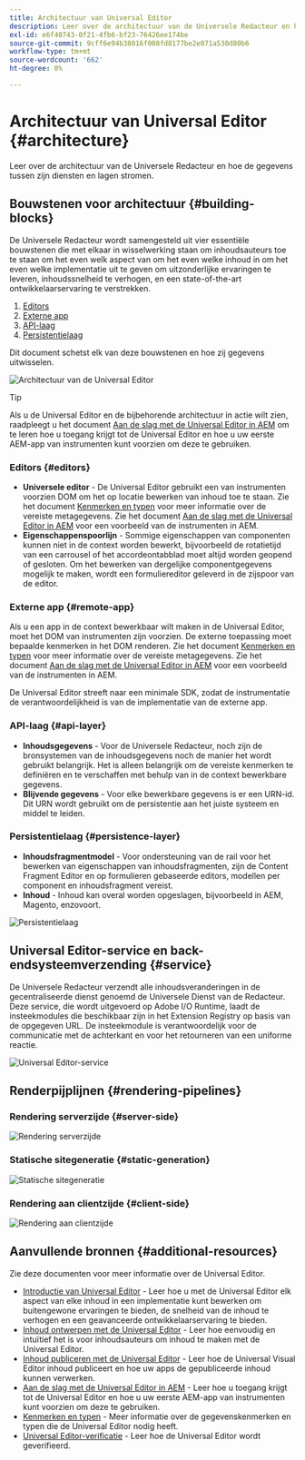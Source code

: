 ```yaml
---
title: Architectuur van Universal Editor
description: Leer over de architectuur van de Universele Redacteur en hoe de gegevens tussen zijn diensten en lagen stromen.
exl-id: e6f40743-0f21-4fb6-bf23-76426ee174be
source-git-commit: 9cff6e94b38016f008fd8177be2e071a530d80b6
workflow-type: tm+mt
source-wordcount: '662'
ht-degree: 0%

---
```


# Architectuur van Universal Editor {#architecture}

Leer over de architectuur van de Universele Redacteur en hoe de gegevens tussen zijn diensten en lagen stromen.

## Bouwstenen voor architectuur {#building-blocks}

De Universele Redacteur wordt samengesteld uit vier essentiële bouwstenen die met elkaar in wisselwerking staan om inhoudsauteurs toe te staan om het even welk aspect van om het even welke inhoud in om het even welke implementatie uit te geven om uitzonderlijke ervaringen te leveren, inhoudssnelheid te verhogen, en een state-of-the-art ontwikkelaarservaring te verstrekken.

1. [Editors](#editors)
1. [Externe app](#remote-app)
1. [API-laag](#api-layer)
1. [Persistentielaag](#persistence-layer)

Dit document schetst elk van deze bouwstenen en hoe zij gegevens uitwisselen.

![Architectuur van de Universal Editor](assets/architecture.png)

>[!TIP]
>
>Als u de Universal Editor en de bijbehorende architectuur in actie wilt zien, raadpleegt u het document [Aan de slag met de Universal Editor in AEM](getting-started.md) om te leren hoe u toegang krijgt tot de Universal Editor en hoe u uw eerste AEM-app van instrumenten kunt voorzien om deze te gebruiken.

### Editors {#editors}

* **Universele editor** - De Universal Editor gebruikt een van instrumenten voorzien DOM om het op locatie bewerken van inhoud toe te staan. Zie het document [Kenmerken en typen](attributes-types.md) voor meer informatie over de vereiste metagegevens. Zie het document [Aan de slag met de Universal Editor in AEM](getting-started.md) voor een voorbeeld van de instrumenten in AEM.
* **Eigenschappenspoorlijn** - Sommige eigenschappen van componenten kunnen niet in de context worden bewerkt, bijvoorbeeld de rotatietijd van een carrousel of het accordeontabblad moet altijd worden geopend of gesloten. Om het bewerken van dergelijke componentgegevens mogelijk te maken, wordt een formuliereditor geleverd in de zijspoor van de editor.

### Externe app {#remote-app}

Als u een app in de context bewerkbaar wilt maken in de Universal Editor, moet het DOM van instrumenten zijn voorzien. De externe toepassing moet bepaalde kenmerken in het DOM renderen. Zie het document [Kenmerken en typen](attributes-types.md) voor meer informatie over de vereiste metagegevens. Zie het document [Aan de slag met de Universal Editor in AEM](getting-started.md) voor een voorbeeld van de instrumenten in AEM.

De Universal Editor streeft naar een minimale SDK, zodat de instrumentatie de verantwoordelijkheid is van de implementatie van de externe app.

### API-laag {#api-layer}

* **Inhoudsgegevens** - Voor de Universele Redacteur, noch zijn de bronsystemen van de inhoudsgegevens noch de manier het wordt gebruikt belangrijk. Het is alleen belangrijk om de vereiste kenmerken te definiëren en te verschaffen met behulp van in de context bewerkbare gegevens.
* **Blijvende gegevens** - Voor elke bewerkbare gegevens is er een URN-id. Dit URN wordt gebruikt om de persistentie aan het juiste systeem en middel te leiden.

### Persistentielaag {#persistence-layer}

* **Inhoudsfragmentmodel** - Voor ondersteuning van de rail voor het bewerken van eigenschappen van inhoudsfragmenten, zijn de Content Fragment Editor en op formulieren gebaseerde editors, modellen per component en inhoudsfragment vereist.
* **Inhoud** - Inhoud kan overal worden opgeslagen, bijvoorbeeld in AEM, Magento, enzovoort.

![Persistentielaag](assets/persistence-layer.png)

## Universal Editor-service en back-endsysteemverzending {#service}

De Universele Redacteur verzendt alle inhoudsveranderingen in de gecentraliseerde dienst genoemd de Universele Dienst van de Redacteur. Deze service, die wordt uitgevoerd op Adobe I/O Runtime, laadt de insteekmodules die beschikbaar zijn in het Extension Registry op basis van de opgegeven URL. De insteekmodule is verantwoordelijk voor de communicatie met de achterkant en voor het retourneren van een uniforme reactie.

![Universal Editor-service](assets/universal-editor-service.png)

## Renderpijplijnen {#rendering-pipelines}

### Rendering serverzijde {#server-side}

![Rendering serverzijde](assets/server-side.png)

### Statische sitegeneratie {#static-generation}

![Statische sitegeneratie](assets/static-generation.png)

### Rendering aan clientzijde {#client-side}

![Rendering aan clientzijde](assets/client-side.png)

## Aanvullende bronnen {#additional-resources}

Zie deze documenten voor meer informatie over de Universal Editor.

* [Introductie van Universal Editor](introduction.md) - Leer hoe u met de Universal Editor elk aspect van elke inhoud in een implementatie kunt bewerken om buitengewone ervaringen te bieden, de snelheid van de inhoud te verhogen en een geavanceerde ontwikkelaarservaring te bieden.
* [Inhoud ontwerpen met de Universal Editor](authoring.md) - Leer hoe eenvoudig en intuïtief het is voor inhoudsauteurs om inhoud te maken met de Universal Editor.
* [Inhoud publiceren met de Universal Editor](publishing.md) - Leer hoe de Universal Visual Editor inhoud publiceert en hoe uw apps de gepubliceerde inhoud kunnen verwerken.
* [Aan de slag met de Universal Editor in AEM](getting-started.md) - Leer hoe u toegang krijgt tot de Universal Editor en hoe u uw eerste AEM-app van instrumenten kunt voorzien om deze te gebruiken.
* [Kenmerken en typen](attributes-types.md) - Meer informatie over de gegevenskenmerken en typen die de Universal Editor nodig heeft.
* [Universal Editor-verificatie](authentication.md) - Leer hoe de Universal Editor wordt geverifieerd.
